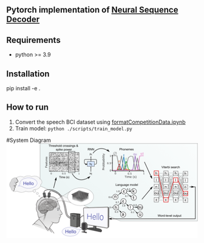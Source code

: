 ## Pytorch implementation of [Neural Sequence Decoder](https://github.com/fwillett/speechBCI/tree/main/NeuralDecoder)

## Requirements
- python >= 3.9

## Installation

pip install -e .

## How to run

1. Convert the speech BCI dataset using [formatCompetitionData.ipynb](./notebooks/formatCompetitionData.ipynb)
2. Train model: `python ./scripts/train_model.py`

#System Diagram
![System Diagram](./SystemDiagram.png)



